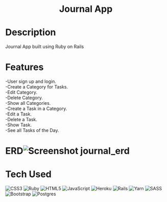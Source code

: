 <div align="center">
      <h1><br/>Journal App</h1>
     </div>


# Description
Journal App built using Ruby on Rails

# Features
-User sign up and login.<br/>
-Create a Category for Tasks.<br/>
-Edit Category.<br/>
-Delete Category.<br/>
-Show all Categories.<br/>
-Create a Task in a Category.<br/>
-Edit a Task.<br/>
-Delete a Task.<br/>
-Show Task.<br/>
-See all Tasks of the Day.<br/>

# ERD![Screenshot journal_erd](https://user-images.githubusercontent.com/89715673/155841635-2fd385df-a017-4de6-aec2-a422812291e5.png)
 


# Tech Used
 ![CSS3](https://img.shields.io/badge/css3-%231572B6.svg?style=for-the-badge&logo=css3&logoColor=white) ![Ruby](https://img.shields.io/badge/ruby-%23CC342D.svg?style=for-the-badge&logo=ruby&logoColor=white) ![HTML5](https://img.shields.io/badge/html5-%23E34F26.svg?style=for-the-badge&logo=html5&logoColor=white) ![JavaScript](https://img.shields.io/badge/javascript-%23323330.svg?style=for-the-badge&logo=javascript&logoColor=%23F7DF1E) ![Heroku](https://img.shields.io/badge/heroku-%23430098.svg?style=for-the-badge&logo=heroku&logoColor=white) ![Rails](https://img.shields.io/badge/rails-%23CC0000.svg?style=for-the-badge&logo=ruby-on-rails&logoColor=white) ![Yarn](https://img.shields.io/badge/yarn-%232C8EBB.svg?style=for-the-badge&logo=yarn&logoColor=white) ![SASS](https://img.shields.io/badge/SASS-hotpink.svg?style=for-the-badge&logo=SASS&logoColor=white) ![Bootstrap](https://img.shields.io/badge/bootstrap-%23563D7C.svg?style=for-the-badge&logo=bootstrap&logoColor=white) ![Postgres](https://img.shields.io/badge/postgres-%23316192.svg?style=for-the-badge&logo=postgresql&logoColor=white)
      

<!-- </> with 💛 by readMD (https://readmd.itsvg.in) -->
    
